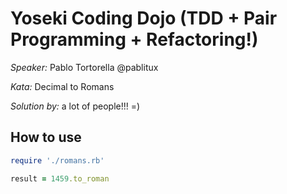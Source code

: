 # Yoseki Coding Dojo (TDD + Pair Programming + Refactoring!)

*Speaker:* Pablo Tortorella @pablitux

*Kata:* Decimal to Romans

*Solution by:* a lot of people!!! =)

## How to use

```ruby
require './romans.rb'

result = 1459.to_roman
```
